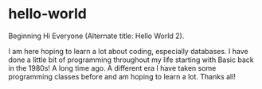 # hello-world
Beginning
Hi Everyone (Alternate title: Hello World 2).

I am here hoping to learn a lot about coding, especially databases. I have done a little bit of programming throughout my life starting with Basic back in the 1980s! A long time ago. A different era I have taken some programming classes before and am hoping to learn a lot. Thanks all!
